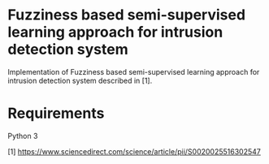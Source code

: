 # Fuzziness based semi-supervised learning approach for intrusion detection system

Implementation of Fuzziness based semi-supervised learning approach for intrusion detection system described in [1].

# Requirements
Python 3

[1] https://www.sciencedirect.com/science/article/pii/S0020025516302547
